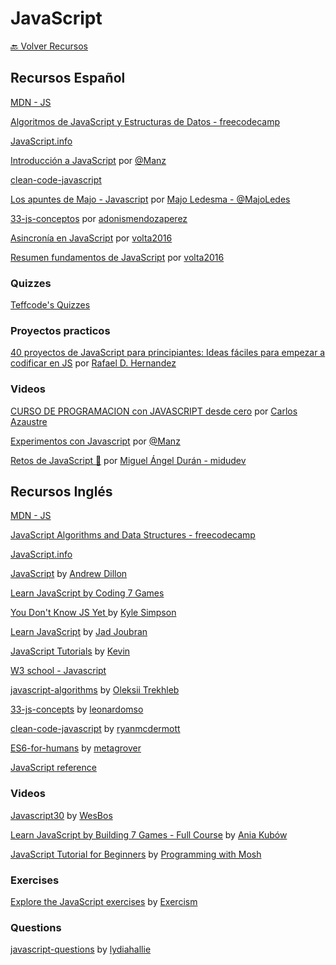
# JavaScript

[🔙 Volver Recursos](https://vanessamarely.github.io/recursos-frontend/)


## Recursos Español

[MDN - JS](https://developer.mozilla.org/es/docs/Learn/JavaScript)

[Algoritmos de JavaScript y Estructuras de Datos - freecodecamp](https://www.freecodecamp.org/espanol/learn/javascript-algorithms-and-data-structures/)

[JavaScript.info](https://es.javascript.info/)

[Introducción a JavaScript](https://lenguajejs.com/javascript/) por [@Manz](https://twitter.com/Manz)

[clean-code-javascript](https://github.com/andersontr15/clean-code-javascript-es)

[Los apuntes de Majo - Javascript](https://drive.google.com/open?id=11Qd_2a9YfHq7Yt4IGLXwWRs6OFpSu-6o) por [Majo Ledesma - @MajoLedes](https://twitter.com/MajoLedes)

[33-js-conceptos](https://github.com/adonismendozaperez/33-js-conceptos) por [adonismendozaperez](https://github.com/adonismendozaperez)

[Asincronía en JavaScript](https://blog-voltadev.vercel.app/blog/asincronia-en-javascript) por [volta2016](https://github.com/volta2016)

[Resumen fundamentos de JavaScript](https://github.com/volta2016/ECMASCRIPT) por [volta2016](https://github.com/volta2016)

### Quizzes

[Teffcode's Quizzes](https://teffcode-community.github.io/quizzes/)

### Proyectos practicos

[40 proyectos de JavaScript para principiantes: Ideas fáciles para empezar a codificar en JS](https://www.freecodecamp.org/espanol/news/40-proyectos-de-javascript-para-principiantes-ideas-faciles-para-empezar-a-codificar-en-js/) por [Rafael D. Hernandez](https://www.freecodecamp.org/espanol/news/author/rafael/)

### Videos

[CURSO DE PROGRAMACION con JAVASCRIPT desde cero](https://youtu.be/-rj-zxmdGHA) por [Carlos Azaustre](https://www.youtube.com/c/CarlosAzaustre)

[Experimentos con Javascript](https://www.youtube.com/playlist?list=PLx5xbrpW6nXgaJfiZl5BuF31K3WxaTyFw) por [@Manz](https://twitter.com/Manz)

[Retos de JavaScript 🤯](https://www.youtube.com/playlist?list=PLV8x_i1fqBw1QCcTOSq8F_pSQXVcUFmYA) por [Miguel Ángel Durán - midudev](https://www.youtube.com/c/midudev)

## Recursos Inglés

[MDN - JS](https://developer.mozilla.org/en-US/docs/Learn/JavaScript)

[JavaScript Algorithms and Data Structures - freecodecamp](https://www.freecodecamp.org/learn/javascript-algorithms-and-data-structures/)

[JavaScript.info](https://javascript.info/)

[JavaScript](jsv9000.app) by [Andrew Dillon](https://github.com/Hopding/)

[Learn JavaScript by Coding 7 Games](https://www.freecodecamp.org/news/learn-javascript-by-coding-7-games/)

[You Don't Know JS Yet ](https://github.com/getify/You-Dont-Know-JS) by [Kyle Simpson](https://github.com/getify)

[Learn JavaScript](https://learnjavascript.online/?utm_source=react-tutorial.app) by [Jad Joubran](https://jadjoubran.io/)

[JavaScript Tutorials](https://www.codeanalogies.com/#javascript) by [Kevin](codeanalogies.com)

[W3 school - Javascript]([https://www.w3schools.com/](https://www.w3schools.com/js/default.asp))

[javascript-algorithms](https://github.com/trekhleb/javascript-algorithms) by [Oleksii Trekhleb](https://github.com/trekhleb)

[33-js-concepts](https://github.com/leonardomso/33-js-concepts) by [leonardomso](https://github.com/leonardomso)

[clean-code-javascript](https://github.com/ryanmcdermott/clean-code-javascript) by [ryanmcdermott](https://github.com/ryanmcdermott)

[ES6-for-humans](https://github.com/metagrover/ES6-for-humans) by [metagrover](https://github.com/metagrover/)

[JavaScript reference](https://devdocs.io/javascript/)

### Videos

[Javascript30](https://javascript30.com/) by [WesBos](https://wesbos.com/)

[Learn JavaScript by Building 7 Games - Full Course](https://youtu.be/ec8vSKJuZTk) by [Ania Kubów](https://www.youtube.com/aniakubow)

[JavaScript Tutorial for Beginners](https://www.youtube.com/watch?v=W6NZfCO5SIk) by [Programming with Mosh](https://www.youtube.com/c/programmingwithmosh)

### Exercises

[Explore the JavaScript exercises](https://exercism.org/tracks/javascript/exercises) by [Exercism](https://exercism.org/)

### Questions

[javascript-questions](https://github.com/lydiahallie/javascript-questions) by [lydiahallie](https://github.com/lydiahallie)
